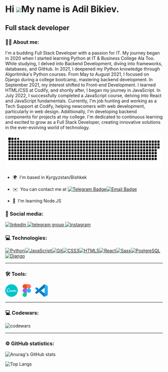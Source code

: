 Hi ![](https://user-images.githubusercontent.com/18350557/176309783-0785949b-9127-417c-8b55-ab5a4333674e.gif)My name is Adil Bikiev.
====================================================================================================================================

Full stack developer
--------------------

### :man_technologist: About me:

I'm a budding Full Stack Developer with a passion for IT. My journey began in 2020 when I started learning Python at IT & Business College Ala Too. While studying, I delved into Backend Development, diving into frameworks, databases, and GitHub. In 2021, I deepened my Python knowledge through Algoritmika's Python courses. From May to August 2021, I focused on Django during a college bootcamp, mastering backend development. In September 2021, my interest shifted to Front-end Development. I learned HTML/CSS at Codify, and shortly after, I began my journey in JavaScript. In July 2022, I successfully completed a JavaScript course, delving into React and JavaScript fundamentals. Currently, I'm job hunting and working as a Tech Support at Codify, helping newcomers with web development, particularly in web design. Additionally, I'm developing backend components for projects at my college. I'm dedicated to continuous learning and excited to grow as a Full Stack Developer, creating innovative solutions in the ever-evolving world of technology.

<p align="center">
 <img width="600" src="icons/snake.svg" alt="snake"/>
</p>

*   🌍  I'm based in Kyrgyzstan/Bishkek
*   ✉️  You can contact me at [![Telegram Badge](https://img.shields.io/badge/Telegram%20%20-8A2BE2)](https://t.me/b_adiI)[![Email Badge](https://img.shields.io/badge/b2adilg-@gmail.com-blue)](mailto:b2adilg@gmail.com)

*   🧠  I'm learning Node.JS

### 🤝 Social media:
<div id="badges">
    <a href="https://www.linkedin.com/in/%D0%B0%D0%B4%D0%B8%D0%BB%D1%8C-%D0%B1%D0%B8%D0%BA%D0%B8%D0%B5%D0%B2-421624298/" target="_blank">
      <img src="https://cdn-icons-png.flaticon.com/512/2504/2504799.png" width="40" height="40" alt="linkedin" />
    </a>
    <a href="https://t.me/b_adiI" target="_blank">
      <img src="https://cdn-icons-png.flaticon.com/512/2111/2111646.png" width="40" height="40" alt="telegram group" />
    </a>
    <a href="http://www.instagram.com/b.ad_il" target="_blank" rel="noreferrer">
      <img src="https://i.ibb.co/THj2sxD/free-icon-instagram-3955024.png" width="40" height="40" alt="instagram" />
    </a>
</div>

### 💻 Technologies:

<p align="left">
    <a href="https://www.python.org/" target="_blank" rel="noreferrer"><img src="https://raw.githubusercontent.com/danielcranney/readme-generator/main/public/icons/skills/python-colored.svg" width="36" height="36" alt="Python" /></a><a href="https://developer.mozilla.org/en-US/docs/Web/JavaScript" target="_blank" rel="noreferrer"><img src="https://raw.githubusercontent.com/danielcranney/readme-generator/main/public/icons/skills/javascript-colored.svg" width="36" height="36" alt="JavaScript" /></a><a href="https://git-scm.com/" target="_blank" rel="noreferrer"><img src="https://raw.githubusercontent.com/danielcranney/readme-generator/main/public/icons/skills/git-colored.svg" width="36" height="36" alt="Git" /></a><a href="https://www.w3.org/TR/CSS/#css" target="_blank" rel="noreferrer"><img src="https://raw.githubusercontent.com/danielcranney/readme-generator/main/public/icons/skills/css3-colored.svg" width="36" height="36" alt="CSS3" /></a><a href="https://developer.mozilla.org/en-US/docs/Glossary/HTML5" target="_blank" rel="noreferrer"><img src="https://raw.githubusercontent.com/danielcranney/readme-generator/main/public/icons/skills/html5-colored.svg" width="36" height="36" alt="HTML5" /></a><a href="https://reactjs.org/" target="_blank" rel="noreferrer"><img src="https://raw.githubusercontent.com/danielcranney/readme-generator/main/public/icons/skills/react-colored.svg" width="36" height="36" alt="React" /></a><a href="https://sass-lang.com/" target="_blank" rel="noreferrer"><img src="https://raw.githubusercontent.com/danielcranney/readme-generator/main/public/icons/skills/sass-colored.svg" width="36" height="36" alt="Sass" /></a><a href="https://www.postgresql.org/" target="_blank" rel="noreferrer"><img src="https://raw.githubusercontent.com/danielcranney/readme-generator/main/public/icons/skills/postgresql-colored.svg" width="36" height="36" alt="PostgreSQL" /></a><a href="https://www.djangoproject.com/" target="_blank" rel="noreferrer"><img src="https://raw.githubusercontent.com/danielcranney/readme-generator/main/public/icons/skills/django-colored.svg" width="36" height="36" alt="Django" /></a>
</p>

---

### 🛠 Tools:

<div>
  <img src="https://github.com/devicons/devicon/blob/master/icons/canva/canva-original.svg" title="canva" alt="canva" width="40" height="40"/>&nbsp;
  <img src="https://github.com/devicons/devicon/blob/master/icons/figma/figma-original.svg" title="figma" alt="figma" width="40" height="40"/>&nbsp;
  <img src="https://github.com/devicons/devicon/blob/master/icons/vscode/vscode-original.svg" title="figma" alt="figma" width="40" height="40"/>&nbsp;  
</div>

---

### 💻 Codewars:
![codewars](https://www.codewars.com/users/EMMMABK/badges/large)

---


### ⚙️ GitHub statistics:

![Anurag's GitHub stats](https://github-readme-stats.vercel.app/api?username=EMMMABK&show_icons=true&theme=transparent)

![Top Langs](https://github-readme-stats.vercel.app/api/top-langs/?username=EMMMABK&hide_progress=true)

